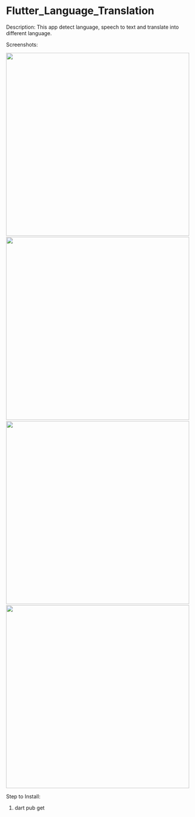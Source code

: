 # Flutter_Language_Translation

Description: This app detect language, speech to text and translate into different language.

Screenshots:

<img src="/Users/rs68122/Documents/Flutter_workspace/Flutter_Language_Translation/language_translation/assets/1.png" height="500em" />&nbsp;<img src="assets/2.png" height="500em" />&nbsp;<img src="assets/3.png" height="500em" />&nbsp;<img src="assets/4.png" height="500em" />

Step to Install:

1. dart pub get
